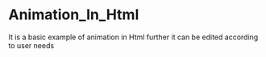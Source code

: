 # Animation_In_Html
It is a basic example of animation in Html further it can be edited according to user needs
